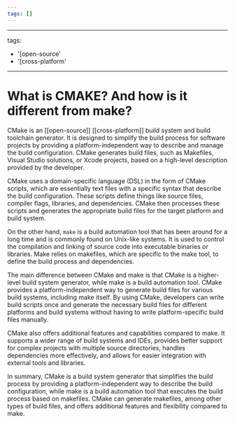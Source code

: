 ```yaml
---
tags: []
---
```


---
tags:
- '[open-source'
- '[cross-platform'
---

# What is CMAKE? And how is it different from make?

CMake is an [[open-source]] [[cross-platform]] build system and build toolchain generator. It is designed to simplify the build process for software projects by providing a platform-independent way to describe and manage the build configuration. CMake generates build files, such as Makefiles, Visual Studio solutions, or Xcode projects, based on a high-level description provided by the developer.

CMake uses a domain-specific language (DSL) in the form of CMake scripts, which are essentially text files with a specific syntax that describe the build configuration. These scripts define things like source files, compiler flags, libraries, and dependencies. CMake then processes these scripts and generates the appropriate build files for the target platform and build system.

On the other hand, `make` is a build automation tool that has been around for a long time and is commonly found on Unix-like systems. It is used to control the compilation and linking of source code into executable binaries or libraries. Make relies on makefiles, which are specific to the make tool, to define the build process and dependencies.

The main difference between CMake and make is that CMake is a higher-level build system generator, while make is a build automation tool. CMake provides a platform-independent way to generate build files for various build systems, including make itself. By using CMake, developers can write build scripts once and generate the necessary build files for different platforms and build systems without having to write platform-specific build files manually.

CMake also offers additional features and capabilities compared to make. It supports a wider range of build systems and IDEs, provides better support for complex projects with multiple source directories, handles dependencies more effectively, and allows for easier integration with external tools and libraries.

In summary, CMake is a build system generator that simplifies the build process by providing a platform-independent way to describe the build configuration, while make is a build automation tool that executes the build process based on makefiles. CMake can generate makefiles, among other types of build files, and offers additional features and flexibility compared to make.